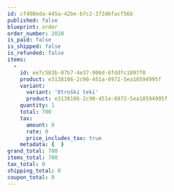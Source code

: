 ```yaml
---
id: cf400eda-445a-42be-b7c2-372d6facf56b
published: false
blueprint: order
order_number: 2020
is_paid: false
is_shipped: false
is_refunded: false
items:
  -
    id: ee7c583b-07b7-4e37-906d-8fddfc1097f0
    product: e3138106-2c90-451a-8972-5ea18594995f
    variant:
      variant: 'Otroški teki'
      product: e3138106-2c90-451a-8972-5ea18594995f
    quantity: 1
    total: 700
    tax:
      amount: 0
      rate: 0
      price_includes_tax: true
    metadata: {  }
grand_total: 700
items_total: 700
tax_total: 0
shipping_total: 0
coupon_total: 0
---
```

